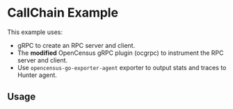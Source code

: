 # CallChain Example

This example uses:

* gRPC to create an RPC server and client.
* The **modified** OpenCensus gRPC plugin (ocgrpc) to instrument the RPC server and client.
* Use `opencensus-go-exporter-agent` exporter to output stats and traces to Hunter agent.

## Usage

